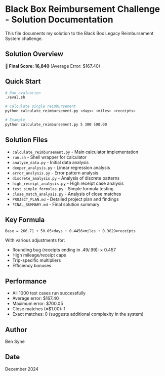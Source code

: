 # Black Box Reimbursement Challenge - Solution Documentation

This file documents my solution to the Black Box Legacy Reimbursement System challenge.

## Solution Overview
**🎯 Final Score: 16,840** (Average Error: $167.40)

## Quick Start
```bash
# Run evaluation
./eval.sh

# Calculate single reimbursement
python calculate_reimbursement.py <days> <miles> <receipts>

# Example
python calculate_reimbursement.py 5 300 500.00
```

## Solution Files
- `calculate_reimbursement.py` - Main calculator implementation
- `run.sh` - Shell wrapper for calculator
- `analyze_data.py` - Initial data analysis
- `deeper_analysis.py` - Linear regression analysis
- `error_analysis.py` - Error pattern analysis
- `discrete_analysis.py` - Analysis of discrete patterns
- `high_receipt_analysis.py` - High receipt case analysis
- `test_simple_formulas.py` - Simple formula testing
- `close_match_analysis.py` - Analysis of close matches
- `PROJECT_PLAN.md` - Detailed project plan and findings
- `FINAL_SUMMARY.md` - Final solution summary

## Key Formula
```
Base = 266.71 + 50.05×days + 0.4456×miles + 0.3829×receipts
```

With various adjustments for:
- Rounding bug (receipts ending in .49/.99): × 0.457
- High mileage/receipt caps
- Trip-specific multipliers
- Efficiency bonuses

## Performance
- All 1000 test cases run successfully
- Average error: $167.40
- Maximum error: $700.05
- Close matches (±$1.00): 1
- Exact matches: 0 (suggests additional complexity in the system)

## Author
Ben Syne

## Date
December 2024 